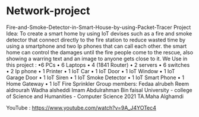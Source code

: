 # Network-project
Fire-and-Smoke-Detector-in-Smart-House-by-using-Packet-Tracer
Project Idea: To create a smart home by using IoT devises such as a fire and smoke detector that connect directly to the fire station to reduce wasted time by using a smartphone and two Ip phones that can call each other. the smart home can control the damages until the fire people come to the rescue, also showing a warring text and an image to anyone gets close to it. We Use in this project :
•6 PCs • 6 Laptops • 4 (1841 Router) • 2 servers • 6 switches • 2 Ip phone • 1 Printer • 1 IoT Car • 1 IoT Door • 1 IoT Window • 1 IoT Garage Door • 1 IoT Siren • 1 IoT Smoke Detector • 1 IoT Smart Phone • 1 Home Gateway • 1 IoT Fire Sprinkler
Group members: Fedaa alrubeh Reem aldrourah Wadha alsheddi
Imam Abdulrahman Bin faisal University - college of Science and Humanities - Computer Science
2021 TA.Maha Alghamdi

YouTube : https://www.youtube.com/watch?v=9A_J4YOTec4
